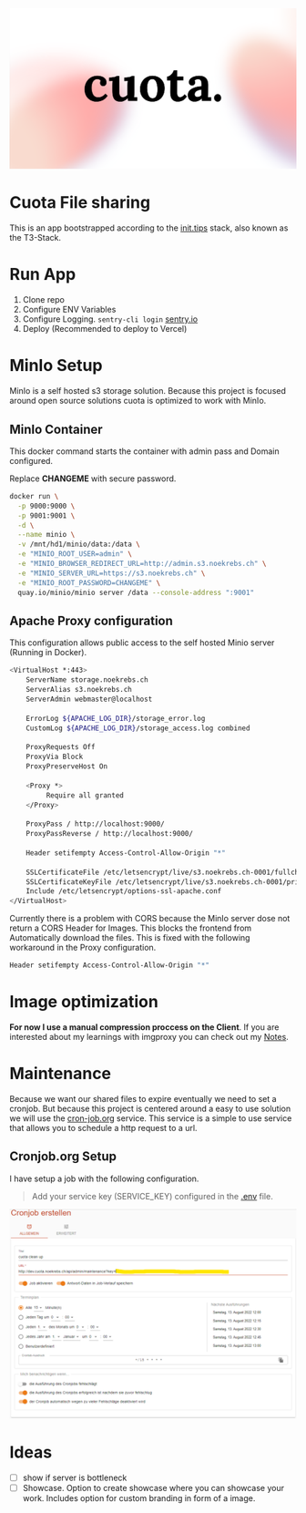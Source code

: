 ![Alt text](public/assets/images/banner.png "Quota")

# Cuota File sharing

This is an app bootstrapped according to the [init.tips](https://init.tips) stack, also known as the T3-Stack.

# Run App

1. Clone repo
2. Configure ENV Variables
3. Configure Logging. `sentry-cli login` [sentry.io](https://docs.sentry.io/product/cli/configuration/)
4. Deploy (Recommended to deploy to Vercel)

# MinIo Setup

MinIo is a self hosted s3 storage solution. Because this project is focused around open source solutions cuota is optimized to work with MinIo.

## MinIo Container

This docker command starts the container with admin pass and Domain configured.

Replace **CHANGEME** with secure password.

```bash
docker run \
  -p 9000:9000 \
  -p 9001:9001 \
  -d \
  --name minio \
  -v /mnt/hd1/minio/data:/data \
  -e "MINIO_ROOT_USER=admin" \
  -e "MINIO_BROWSER_REDIRECT_URL=http://admin.s3.noekrebs.ch" \
  -e "MINIO_SERVER_URL=https://s3.noekrebs.ch" \
  -e "MINIO_ROOT_PASSWORD=CHANGEME" \
  quay.io/minio/minio server /data --console-address ":9001"
```

## Apache Proxy configuration

This configuration allows public access to the self hosted Minio server (Running in Docker).

```bash
<VirtualHost *:443>
    ServerName storage.noekrebs.ch
    ServerAlias s3.noekrebs.ch
    ServerAdmin webmaster@localhost

    ErrorLog ${APACHE_LOG_DIR}/storage_error.log
    CustomLog ${APACHE_LOG_DIR}/storage_access.log combined

    ProxyRequests Off
    ProxyVia Block
    ProxyPreserveHost On

    <Proxy *>
         Require all granted
    </Proxy>

    ProxyPass / http://localhost:9000/
    ProxyPassReverse / http://localhost:9000/

    Header setifempty Access-Control-Allow-Origin "*"

    SSLCertificateFile /etc/letsencrypt/live/s3.noekrebs.ch-0001/fullchain.pem
    SSLCertificateKeyFile /etc/letsencrypt/live/s3.noekrebs.ch-0001/privkey.pem
    Include /etc/letsencrypt/options-ssl-apache.conf
</VirtualHost>
```

Currently there is a problem with CORS because the MinIo server dose not return a CORS Header for Images. This blocks the frontend from Automatically download the files. This is fixed with the following workaround in the Proxy configuration.

```bash
Header setifempty Access-Control-Allow-Origin "*"
```

# Image optimization

**For now I use a manual compression proccess on the Client**. If you are interested about my learnings with imgproxy you can check out my [Notes](docs/IMGRPOXY.md).

# Maintenance

Because we want our shared files to expire eventually we need to set a cronjob. But because this project is centered around a easy to use solution we will use the [cron-job.org](https://cron-job.org) service. This service is a simple to use service that allows you to schedule a http request to a url.

## Cronjob.org Setup

I have setup a job with the following configuration.

> Add your service key (SERVICE_KEY) configured in the [.env](.env) file.

![cron config](docs/images/cron-job-conf.png)

# Ideas

- [ ] show if server is bottleneck
- [ ] Showcase. Option to create showcase where you can showcase your work. Includes option for custom branding in form of a image.
